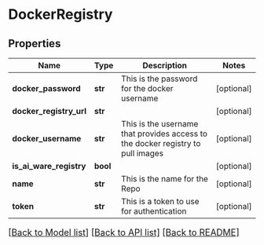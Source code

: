 # DockerRegistry

## Properties
Name | Type | Description | Notes
------------ | ------------- | ------------- | -------------
**docker_password** | **str** | This is the password for the docker username | [optional] 
**docker_registry_url** | **str** |  | [optional] 
**docker_username** | **str** | This is the username that provides access to the docker registry to pull images | [optional] 
**is_ai_ware_registry** | **bool** |  | [optional] 
**name** | **str** | This is the name for the Repo | [optional] 
**token** | **str** | This is a token to use for authentication | [optional] 

[[Back to Model list]](../README.md#documentation-for-models) [[Back to API list]](../README.md#documentation-for-api-endpoints) [[Back to README]](../README.md)

<style>
     p, ul, ol, li { font-size: 18px !important;}
</style>


